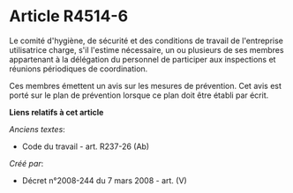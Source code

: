 # Article R4514-6

Le comité d'hygiène, de sécurité et des conditions de travail de l'entreprise utilisatrice charge, s'il l'estime nécessaire,
un ou plusieurs de ses membres appartenant à la délégation du personnel de participer aux inspections et réunions périodiques
de coordination.

Ces membres émettent un avis sur les mesures de prévention. Cet avis est porté sur le plan de prévention lorsque ce plan doit
être établi par écrit.

**Liens relatifs à cet article**

_Anciens textes_:

  - Code du travail - art. R237-26 (Ab)

_Créé par_:

  - Décret n°2008-244 du 7 mars 2008 - art. (V)
